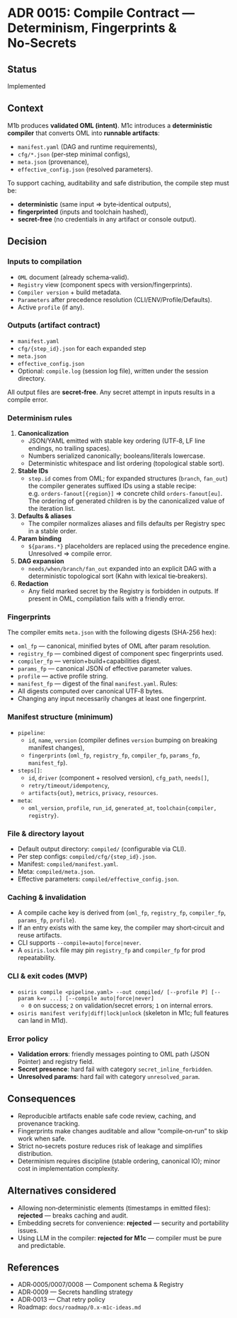# ADR 0015: Compile Contract — Determinism, Fingerprints & No‑Secrets

## Status
Implemented

## Context
M1b produces **validated OML (intent)**. M1c introduces a **deterministic compiler** that converts OML into **runnable artifacts**:
- `manifest.yaml` (DAG and runtime requirements),
- `cfg/*.json` (per‑step minimal configs),
- `meta.json` (provenance),
- `effective_config.json` (resolved parameters).

To support caching, auditability and safe distribution, the compile step must be:
- **deterministic** (same input ⇒ byte‑identical outputs),
- **fingerprinted** (inputs and toolchain hashed),
- **secret‑free** (no credentials in any artifact or console output).

## Decision

### Inputs to compilation
- `OML` document (already schema‑valid).
- `Registry` view (component specs with version/fingerprints).
- `Compiler version` + build metadata.
- `Parameters` after precedence resolution (CLI/ENV/Profile/Defaults).
- Active `profile` (if any).

### Outputs (artifact contract)
- `manifest.yaml`
- `cfg/{step_id}.json` for each expanded step
- `meta.json`
- `effective_config.json`
- Optional: `compile.log` (session log file), written under the session directory.

All output files are **secret‑free**. Any secret attempt in inputs results in a compile error.

### Determinism rules
1. **Canonicalization**
   - JSON/YAML emitted with stable key ordering (UTF‑8, LF line endings, no trailing spaces).
   - Numbers serialized canonically; booleans/literals lowercase.
   - Deterministic whitespace and list ordering (topological stable sort).
2. **Stable IDs**
   - `step.id` comes from OML; for expanded structures (`branch`, `fan_out`) the compiler generates suffixed IDs using a stable recipe:  
     e.g. `orders-fanout[{region}]` ⇒ concrete child `orders-fanout[eu]`. The ordering of generated children is by the canonicalized value of the iteration list.
3. **Defaults & aliases**
   - The compiler normalizes aliases and fills defaults per Registry spec in a stable order.
4. **Param binding**
   - `${params.*}` placeholders are replaced using the precedence engine. Unresolved ⇒ compile error.
5. **DAG expansion**
   - `needs/when/branch/fan_out` expanded into an explicit DAG with a deterministic topological sort (Kahn with lexical tie‑breakers).
6. **Redaction**
   - Any field marked secret by the Registry is forbidden in outputs. If present in OML, compilation fails with a friendly error.

### Fingerprints
The compiler emits `meta.json` with the following digests (SHA‑256 hex):
- `oml_fp` — canonical, minified bytes of OML after param resolution.
- `registry_fp` — combined digest of component spec fingerprints used.
- `compiler_fp` — version+build+capabilities digest.
- `params_fp` — canonical JSON of effective parameter values.
- `profile` — active profile string.
- `manifest_fp` — digest of the final `manifest.yaml`.
Rules:
- All digests computed over canonical UTF‑8 bytes.
- Changing any input necessarily changes at least one fingerprint.

### Manifest structure (minimum)
- `pipeline`:
  - `id`, `name`, `version` (compiler defines `version` bumping on breaking manifest changes),
  - `fingerprints` (`oml_fp`, `registry_fp`, `compiler_fp`, `params_fp`, `manifest_fp`).
- `steps[]`:
  - `id`, `driver` (component + resolved version), `cfg_path`, `needs[]`,
  - `retry/timeout/idempotency`,
  - `artifacts{out}`, `metrics`, `privacy`, `resources`.
- `meta`:
  - `oml_version`, `profile`, `run_id`, `generated_at`, `toolchain{compiler, registry}`.

### File & directory layout
- Default output directory: `compiled/` (configurable via CLI).
- Per step configs: `compiled/cfg/{step_id}.json`.
- Manifest: `compiled/manifest.yaml`.
- Meta: `compiled/meta.json`.
- Effective parameters: `compiled/effective_config.json`.

### Caching & invalidation
- A compile cache key is derived from (`oml_fp`, `registry_fp`, `compiler_fp`, `params_fp`, `profile`).
- If an entry exists with the same key, the compiler may short‑circuit and reuse artifacts.
- CLI supports `--compile=auto|force|never`.
- A `osiris.lock` file may pin `registry_fp` and `compiler_fp` for prod repeatability.

### CLI & exit codes (MVP)
- `osiris compile <pipeline.yaml> --out compiled/ [--profile P] [--param k=v ...] [--compile auto|force|never]`
  - `0` on success; `2` on validation/secret errors; `1` on internal errors.
- `osiris manifest verify|diff|lock|unlock` (skeleton in M1c; full features can land in M1d).

### Error policy
- **Validation errors**: friendly messages pointing to OML path (JSON Pointer) and registry field.
- **Secret presence**: hard fail with category `secret_inline_forbidden`.
- **Unresolved params**: hard fail with category `unresolved_param`.

## Consequences
- Reproducible artifacts enable safe code review, caching, and provenance tracking.
- Fingerprints make changes auditable and allow “compile‑on‑run” to skip work when safe.
- Strict no‑secrets posture reduces risk of leakage and simplifies distribution.
- Determinism requires discipline (stable ordering, canonical IO); minor cost in implementation complexity.

## Alternatives considered
- Allowing non‑deterministic elements (timestamps in emitted files): **rejected** — breaks caching and audit.
- Embedding secrets for convenience: **rejected** — security and portability issues.
- Using LLM in the compiler: **rejected for M1c** — compiler must be pure and predictable.

## References
- ADR‑0005/0007/0008 — Component schema & Registry
- ADR‑0009 — Secrets handling strategy
- ADR‑0013 — Chat retry policy
- Roadmap: `docs/roadmap/0.x-m1c-ideas.md`
